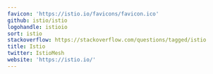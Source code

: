 ```yaml
---
favicon: 'https://istio.io/favicons/favicon.ico'
github: istio/istio
logohandle: istioio
sort: istio
stackoverflow: https://stackoverflow.com/questions/tagged/istio
title: Istio
twitter: IstioMesh
website: 'https://istio.io/'
---
```


